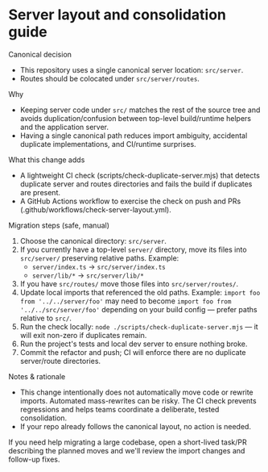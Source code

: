 # Server layout and consolidation guide

Canonical decision

- This repository uses a single canonical server location: `src/server`.
- Routes should be colocated under `src/server/routes`.

Why

- Keeping server code under `src/` matches the rest of the source tree and avoids duplication/confusion between top-level build/runtime helpers and the application server.
- Having a single canonical path reduces import ambiguity, accidental duplicate implementations, and CI/runtime surprises.

What this change adds

- A lightweight CI check (scripts/check-duplicate-server.mjs) that detects duplicate server and routes directories and fails the build if duplicates are present.
- A GitHub Actions workflow to exercise the check on push and PRs (.github/workflows/check-server-layout.yml).

Migration steps (safe, manual)

1. Choose the canonical directory: `src/server`.
2. If you currently have a top-level `server/` directory, move its files into `src/server/` preserving relative paths. Example:
   - `server/index.ts` -> `src/server/index.ts`
   - `server/lib/*` -> `src/server/lib/*`
3. If you have `src/routes/` move those files into `src/server/routes/`.
4. Update local imports that referenced the old paths. Example: `import foo from '../../server/foo'` may need to become `import foo from '../../src/server/foo'` depending on your build config — prefer paths relative to `src/`.
5. Run the check locally: `node ./scripts/check-duplicate-server.mjs` — it will exit non-zero if duplicates remain.
6. Run the project's tests and local dev server to ensure nothing broke.
7. Commit the refactor and push; CI will enforce there are no duplicate server/route directories.

Notes & rationale

- This change intentionally does not automatically move code or rewrite imports. Automated mass-rewrites can be risky. The CI check prevents regressions and helps teams coordinate a deliberate, tested consolidation.
- If your repo already follows the canonical layout, no action is needed.

If you need help migrating a large codebase, open a short-lived task/PR describing the planned moves and we'll review the import changes and follow-up fixes.
